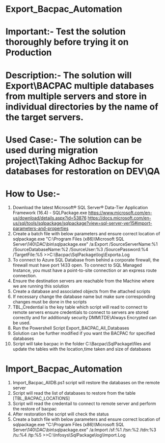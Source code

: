 # Export_Bacpac_Automation
# Important:-    Test the solution thoroughly before trying it on Production 
# Description:-  The solution will Export\BACPAC multiple databases from multiple servers and store in individual directories by the name of the target servers.
# Used Case:-        The solution can be used during migration project\Taking Adhoc Backup for databases for restoration on DEV\QA
# How to Use:-
1. Download the latest Microsoft® SQL Server® Data-Tier Application Framework (16.4)  - SQLPackage.exe https://www.microsoft.com/en-us/download/details.aspx?id=53876
    https://docs.microsoft.com/en-us/sql/tools/sqlpackage/sqlpackage?view=sql-server-ver15#import-parameters-and-properties
2. Create a batch file with below parameters and ensure correct location of sqlpackage.exe
    "C:\Program Files (x86)\Microsoft SQL Server\140\DAC\bin\sqlpackage.exe" /a:Export /SourceServerName:%1 /SourceDatabaseName:%2 /SourceUser:%3 /SourcePassword:%4 /TargetFile:%5      >>C:\Bacpac\SqlPackage\log\Exporta.Log
3.  To connect to Azure SQL Database from behind a corporate firewall, the firewall must have port 1433 open. To connect to SQL Managed Instance, you must have a point-to-site     connection or an express route connection.
4.  Ensure the destination servers are reachable from the Machine where we are running this solution
5.  Create a database and associated objects from the attached scripts
6.  If necessary change the database name but make sure corresponding changes must be done in the scripts
7.  TBL_Credential is the key table which script will read to connect to remote servers ensure credentials to connect to servers are stored correctly and for additionaly security DMM\TDE\Always Encrypted can be used.
8.  Run the Powershell Script Export_BACPAC_All_Databases
9.  Solution can be further modified if you want the BACPAC for specified databases
10.  Script will take bacpac in the folder C:\Bacpac\SqlPackage\files and update the tables with the location,time taken and size of databases

# Import_Bacpac_Automation

1. Import_Bacpac_AllDB.ps1 script will restore the databases on the remote server
2. Script will read the list of databases to restore from the table [TBL_BACPAC_LOCATIONS]
3. Script will read the credentail to connect to remote server and perform the restore of bacpac
4. After restoration the script will check the status
4. Create a batch file with below parameters and ensure correct location of sqlpackage.exe "C:\Program Files (x86)\Microsoft SQL Server\140\DAC\bin\sqlpackage.exe" /a:Import /sf:%1 /tsn:%2 /tdn:%3 /tu:%4 /tp:%5 >>C:\Infosys\SqlPackage\log\Import.Log
